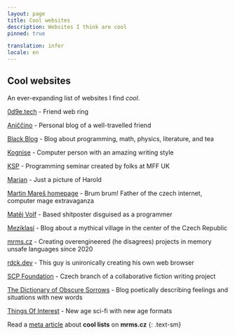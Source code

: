 ```yaml
---
layout: page
title: Cool websites
description: Websites I think are cool
pinned: true

translation: infer
locale: en
---
```


## Cool websites

An ever-expanding list of websites I find *cool*.

[0d9e.tech](https://0d9e.tech/) - Friend web ring

[Aniččino](https://aniccino.blogspot.com/) - Personal blog of a well-travelled friend

[Black Blog](https://blackblog.cz/) - Blog about programming, math, physics, literature, and tea

[Kognise](https://kognise.dev/) - Computer person with an amazing writing style

[KSP](https://ksp.mff.cuni.cz/) - Programming seminar created by folks at MFF UK

[Marian](https://mariansam.eu/) - Just a picture of Harold

[Martin Mareš homepage](https://mj.ucw.cz/) - Brum brum! Father of the czech internet, computer mage extravaganza

[Matěj Volf](https://mvolfik.github.io/) - Based shitposter disguised as a programmer

[Meziklasí](https://www.meziklasi.cz/) - Blog about a mythical village in the center of the Czech Republic

[mrms.cz](https://mrms.cz/) - Creating overengineered (he disagrees) projects in memory unsafe languages since 2020

[rdck.dev](https://rdck.dev/) - This guy is unironically creating his own web browser

[SCP Foundation](https://scp-wiki.cz/) - Czech branch of a collaborative fiction writing project

[The Dictionary of Obscure Sorrows](https://www.dictionaryofobscuresorrows.com/) - Blog poetically describing feelings and situations with new words

[Things Of Interest](https://qntm.org/) - New age sci-fi with new age formats

Read a [meta article](https://mrms.cz/articles/the-cool-list-is-cool.html) about **cool lists** on **mrms.cz**
{: .text-sm}